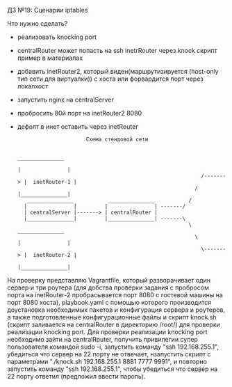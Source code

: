 ДЗ №19: Сценарии iptables

Что нужно сделать?
  - реализовать knocking port
  - centralRouter может попасть на ssh inetrRouter через knock скрипт пример в материалах
  - добавить inetRouter2, который виден(маршрутизируется (host-only тип сети для виртуалки)) с хоста или форвардится порт через локалхост
  - запустить nginx на centralServer
  - пробросить 80й порт на inetRouter2 8080
  - дефолт в инет оставить через inetRouter
  
                              Схема стендовой сети 
  
                                                                              _______________ 
                                                                             |               |
                                                                   /-------> |  inetRouter-1 |
                                                                 /           |_______________|
           _______________           _______________           /
          |               |         |               | -------/         
          | centralServer |-------> | centralRouter |
          |_______________|         |_______________| -------\
                                                               \              _______________
                                                                 \           |               |
                                                                   \-------> |  inetRouter-2 |
                                                                             |_______________|
          
  
  
  На проверку представляю Vagrantfile, который разворачивает один сервер и три роутера (для добства проверки задания с пробросом порта на inetRouter-2 пробрасывается порт 8080 с гостевой машины на порт 8080 хоста), playbook.yaml с помощью которого производится доустановка необходимых пакетов и конфигурация сервера и роутеров, а также подготовленные конфигурационные файлы  и скрипт knock.sh (скрипт заливается на centralRouter в директорию /root/) для проверки реализации knocking port. Для проверки реализации knocking port необходимо зайти на centralRouter, получить привилегии супер пользователя командой sudo -i, запустить команду "ssh 192.168.255.1", убедиться что сервер на 22 порту не отвечает, нзапустить скрипт с параметрами "./knock.sh 192.168.255.1 8881 7777 9991", и повторно запустить команду "ssh 192.168.255.1", чтобы убедиться что сервер на 22 порту ответил (предложил ввести пароль).
